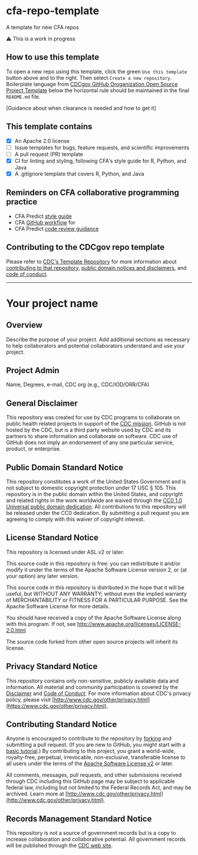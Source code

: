 # cfa-repo-template
A template for new CFA repos

⚠️ This is a work in progress

## How to use this template
To open a new repo using this template, click the green `Use this template`
button above and to the right. Then select `Create a new repository`.
Boilerplate language from [CDCgov GitHub Oroganization Open Source Project Template](https://github.com/cdcgov/template)
below the horizontal rule should be maintained in the final `README.md` file.

[Guidance about when clearance is needed and how to get it]

## This template contains
- [x] An Apache 2.0 license
- [ ] Issue templates for bugs, feature requests, and scientific improvements
- [ ] A pull request (PR) template
- [x] CI for linting and styling, following CFA's style guide for R, Python, and Java
- [x] A .gitignore template that covers R, Python, and Java

## Reminders on CFA collaborative programming practice

* CFA Predict [style guide](https://github.com/cdcent/cfa-predict-documentation/blob/main/docs/style_guide.md)
* CFA [GitHub workflow](https://github.com/cdcent/cfa-predict-documentation/blob/main/docs/github.md) for
* CFA Predict [code review guidance](https://github.com/cdcent/cfa-predict-documentation/blob/main/docs/code_review.md)

## Contributing to the CDCgov repo template

Please refer to [CDC's Template Repository](https://github.com/CDCgov/template)
for more information about [contributing to that repository](https://github.com/CDCgov/template/blob/master/CONTRIBUTING.md),
[public domain notices and disclaimers](https://github.com/CDCgov/template/blob/master/DISCLAIMER.md),
and [code of conduct](https://github.com/CDCgov/template/blob/master/code-of-conduct.md).

------------------------------------------------------------------------------------
# Your project name

## Overview

Describe the purpose of your project. Add additional sections as necessary to help collaborators and potential collaborators understand and use your project.

## Project Admin

Name, Degrees, e-mail, CDC org (e.g., CDC/IOD/ORR/CFA)

## General Disclaimer
This repository was created for use by CDC programs to collaborate on public health related projects in support of the [CDC mission](https://www.cdc.gov/about/organization/mission.htm).  GitHub is not hosted by the CDC, but is a third party website used by CDC and its partners to share information and collaborate on software. CDC use of GitHub does not imply an endorsement of any one particular service, product, or enterprise.

## Public Domain Standard Notice
This repository constitutes a work of the United States Government and is not
subject to domestic copyright protection under 17 USC § 105. This repository is in
the public domain within the United States, and copyright and related rights in
the work worldwide are waived through the [CC0 1.0 Universal public domain dedication](https://creativecommons.org/publicdomain/zero/1.0/).
All contributions to this repository will be released under the CC0 dedication. By
submitting a pull request you are agreeing to comply with this waiver of
copyright interest.

## License Standard Notice
This repository is licensed under ASL v2 or later.

This source code in this repository is free: you can redistribute it and/or modify it under
the terms of the Apache Software License version 2, or (at your option) any
later version.

This source code in this repository is distributed in the hope that it will be useful, but WITHOUT ANY
WARRANTY; without even the implied warranty of MERCHANTABILITY or FITNESS FOR A
PARTICULAR PURPOSE. See the Apache Software License for more details.

You should have received a copy of the Apache Software License along with this
program. If not, see http://www.apache.org/licenses/LICENSE-2.0.html

The source code forked from other open source projects will inherit its license.

## Privacy Standard Notice
This repository contains only non-sensitive, publicly available data and
information. All material and community participation is covered by the
[Disclaimer](https://github.com/CDCgov/template/blob/master/DISCLAIMER.md)
and [Code of Conduct](https://github.com/CDCgov/template/blob/master/code-of-conduct.md).
For more information about CDC's privacy policy, please visit [http://www.cdc.gov/other/privacy.html](https://www.cdc.gov/other/privacy.html).

## Contributing Standard Notice
Anyone is encouraged to contribute to the repository by [forking](https://help.github.com/articles/fork-a-repo)
and submitting a pull request. (If you are new to GitHub, you might start with a
[basic tutorial](https://help.github.com/articles/set-up-git).) By contributing
to this project, you grant a world-wide, royalty-free, perpetual, irrevocable,
non-exclusive, transferable license to all users under the terms of the
[Apache Software License v2](http://www.apache.org/licenses/LICENSE-2.0.html) or
later.

All comments, messages, pull requests, and other submissions received through
CDC including this GitHub page may be subject to applicable federal law, including but not limited to the Federal Records Act, and may be archived. Learn more at [http://www.cdc.gov/other/privacy.html](http://www.cdc.gov/other/privacy.html).

## Records Management Standard Notice
This repository is not a source of government records but is a copy to increase
collaboration and collaborative potential. All government records will be
published through the [CDC web site](http://www.cdc.gov).
